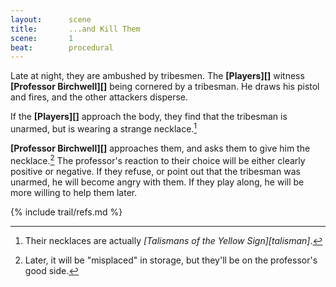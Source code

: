 ```yaml
---
layout:      scene
title:       ...and Kill Them
scene:       1
beat:        procedural
---
```



Late at night, they are ambushed by tribesmen.
The **[Players][]** witness **[Professor Birchwell][]** being cornered by a tribesman.
He draws his pistol and fires, and the other attackers disperse.

If the **[Players][]** approach the body,
they find that the tribesman is unarmed,
but is wearing a strange necklace.[^0]

**[Professor Birchwell][]** approaches them,
and asks them to give him the necklace.[^1]
The professor's reaction to their choice will be either clearly positive or negative.
If they refuse, or point out that the tribesman was unarmed, he will become angry with them.
If they play along, he will be more willing to help them later.


[^0]: Their necklaces are actually *[Talismans of the Yellow Sign][talisman]*.
[^1]: Later, it will be "misplaced" in storage, but they'll be on the professor's good side.

{% include trail/refs.md %}











